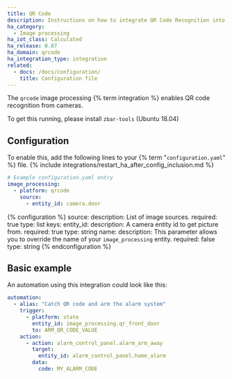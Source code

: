 ```yaml
---
title: QR Code
description: Instructions on how to integrate QR Code Recognition into Home Assistant.
ha_category:
  - Image processing
ha_iot_class: Calculated
ha_release: 0.87
ha_domain: qrcode
ha_integration_type: integration
related:
  - docs: /docs/configuration/
    title: Configuration file
---
```


The `qrcode` image processing {% term integration %} enables QR code recognition from cameras.

To get this running, please install `zbar-tools` (Ubuntu 18.04)

## Configuration

To enable this, add the following lines to your {% term "`configuration.yaml`" %} file.
{% include integrations/restart_ha_after_config_inclusion.md %}

```yaml
# Example configuration.yaml entry
image_processing:
  - platform: qrcode
    source:
      - entity_id: camera.door
```

{% configuration %}
source:
  description: List of image sources.
  required: true
  type: list
  keys:
    entity_id:
      description: A camera entity id to get picture from.
      required: true
      type: string
    name:
      description: This parameter allows you to override the name of your `image_processing` entity.
      required: false
      type: string
{% endconfiguration %}

## Basic example

An automation using this integration could look like this:

```yaml
automation:
  - alias: "Catch QR code and arm the alarm system"
    trigger:
      - platform: state
        entity_id: image_processing.qr_front_door
        to: ARM_QR_CODE_VALUE
    action:
      - action: alarm_control_panel.alarm_arm_away
        target:
          entity_id: alarm_control_panel.home_alarm
        data:
          code: MY_ALARM_CODE
```
